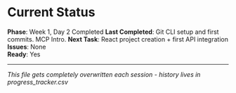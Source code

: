 # Current Status

**Phase**: Week 1, Day 2 Completed
**Last Completed**: Git CLI setup and first commits. MCP Intro.
**Next Task**: React project creation + first API integration
**Issues**: None  
**Ready**: Yes

---
*This file gets completely overwritten each session - history lives in progress_tracker.csv*